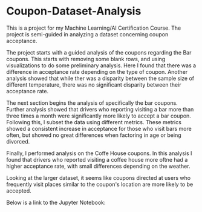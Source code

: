 # Coupon-Dataset-Analysis
This is a project for my Machine Learning/AI Certification Course. The project is semi-guided in analyzing a dataset concerning coupon acceptance.

The project starts with a guided analysis of the coupons regarding the Bar coupons. This starts with removing some blank rows, and using visualizations to do some preliminary analysis. Here I found that there was a difference in acceptance rate depending on the type of coupon. Another analysis showed that while ther was a disparity between the sample size of different temperature, there was no significant disparity between their acceptance rate.

The next section begins the analysis of specifically the bar coupons. Further analysis showed that drivers who reporting visiting a bar more than three times a month were significantly more likely to accept a bar coupon. Following this, I subset the data using different metrics. These metrics showed a consistent increase in acceptance for those who visit bars more often, but showed no great differences when factoring in age or being divorced.

Finally, I performed analysis on the Coffe House coupons. In this analysis I found that drivers who reported visiting a coffee house more oftne had a higher acceptance rate, with small differences depending on the weather.

Looking at the larger dataset, it seems like coupons directed at users who frequently visit places similar to the coupon's location are more likely to be accepted.

Below is a link to the Jupyter Notebook:

